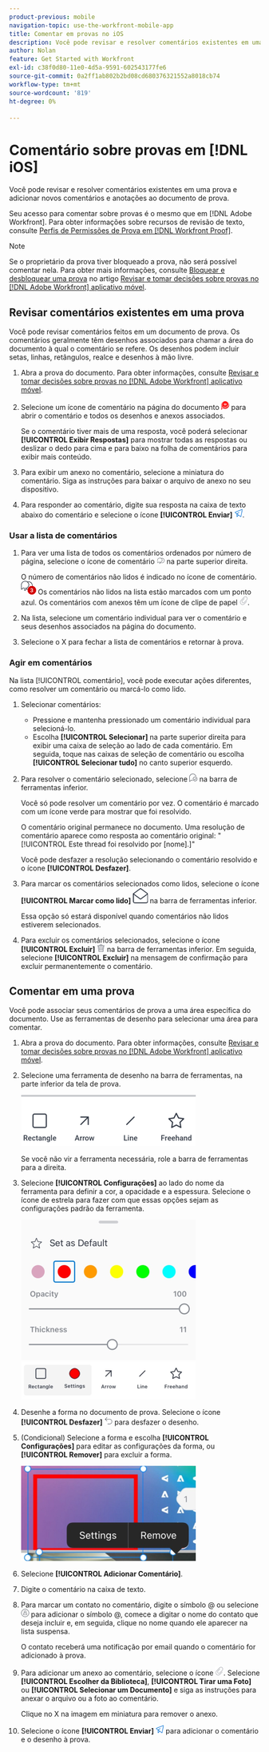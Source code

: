 ```yaml
---
product-previous: mobile
navigation-topic: use-the-workfront-mobile-app
title: Comentar em provas no iOS
description: Você pode revisar e resolver comentários existentes em uma prova e adicionar novos comentários e anotações ao documento de prova.
author: Nolan
feature: Get Started with Workfront
exl-id: c38f0d80-11e0-4d5a-9591-602543177fe6
source-git-commit: 0a2ff1ab802b2bd08cd680376321552a8018cb74
workflow-type: tm+mt
source-wordcount: '819'
ht-degree: 0%

---
```


# Comentário sobre provas em [!DNL iOS]

Você pode revisar e resolver comentários existentes em uma prova e adicionar novos comentários e anotações ao documento de prova.

Seu acesso para comentar sobre provas é o mesmo que em [!DNL Adobe Workfront]. Para obter informações sobre recursos de revisão de texto, consulte [Perfis de Permissões de Prova em [!DNL Workfront Proof]](../../../workfront-proof/wp-acct-admin/account-settings/proof-perm-profiles-in-wp.md).

>[!NOTE]
>
>Se o proprietário da prova tiver bloqueado a prova, não será possível comentar nela. Para obter mais informações, consulte [Bloquear e desbloquear uma prova](../../../workfront-basics/mobile-apps/using-the-workfront-mobile-app/work-with-proofs-in-mobile-app.md#lock) no artigo [Revisar e tomar decisões sobre provas no [!DNL Adobe Workfront] aplicativo móvel](../../../workfront-basics/mobile-apps/using-the-workfront-mobile-app/work-with-proofs-in-mobile-app.md).

## Revisar comentários existentes em uma prova

Você pode revisar comentários feitos em um documento de prova. Os comentários geralmente têm desenhos associados para chamar a área do documento à qual o comentário se refere. Os desenhos podem incluir setas, linhas, retângulos, realce e desenhos à mão livre.

1. Abra a prova do documento. Para obter informações, consulte [Revisar e tomar decisões sobre provas no [!DNL Adobe Workfront] aplicativo móvel](../../../workfront-basics/mobile-apps/using-the-workfront-mobile-app/work-with-proofs-in-mobile-app.md).
1. Selecione um ícone de comentário na página do documento ![Ícone de comentário no documento](assets/mobile-comment-icon-on-proofdoc-30x34.png) para abrir o comentário e todos os desenhos e anexos associados.

   Se o comentário tiver mais de uma resposta, você poderá selecionar **[!UICONTROL Exibir Respostas]** para mostrar todas as respostas ou deslizar o dedo para cima e para baixo na folha de comentários para exibir mais conteúdo.

1. Para exibir um anexo no comentário, selecione a miniatura do comentário. Siga as instruções para baixar o arquivo de anexo no seu dispositivo.
1. Para responder ao comentário, digite sua resposta na caixa de texto abaixo do comentário e selecione o ícone **[!UICONTROL Enviar]** ![Ícone Enviar](assets/mobile-send-icon-25x26.png).

### Usar a lista de comentários

1. Para ver uma lista de todos os comentários ordenados por número de página, selecione o ícone de comentário ![Ícone de comentário](assets/mobile-comment-icon-30x25.png) na parte superior direita.

   O número de comentários não lidos é indicado no ícone de comentário. ![Número de comentários não lidos](assets/mobile-unread-comments-icon-30x27.png) Os comentários não lidos na lista estão marcados com um ponto azul. Os comentários com anexos têm um ícone de clipe de papel ![[!UICONTROL ícone Anexo]](assets/mobile-paper-clip-icon.png).

1. Na lista, selecione um comentário individual para ver o comentário e seus desenhos associados na página do documento.
1. Selecione o X para fechar a lista de comentários e retornar à prova.

### Agir em comentários

Na lista [!UICONTROL comentário], você pode executar ações diferentes, como resolver um comentário ou marcá-lo como lido.

1. Selecionar comentários:

   * Pressione e mantenha pressionado um comentário individual para selecioná-lo.
   * Escolha **[!UICONTROL Selecionar]** na parte superior direita para exibir uma caixa de seleção ao lado de cada comentário. Em seguida, toque nas caixas de seleção de comentário ou escolha **[!UICONTROL Selecionar tudo]** no canto superior esquerdo.

1. Para resolver o comentário selecionado, selecione ![[!UICONTROL Ícone Resolver comentário]](assets/mobile-resolvecomment-icon-30x30.png) na barra de ferramentas inferior.

   Você só pode resolver um comentário por vez. O comentário é marcado com um ícone verde para mostrar que foi resolvido.

   O comentário original permanece no documento. Uma resolução de comentário aparece como resposta ao comentário original: &quot;[!UICONTROL Este thread foi resolvido por [nome].]&quot;

   Você pode desfazer a resolução selecionando o comentário resolvido e o ícone **[!UICONTROL Desfazer]**.

1. Para marcar os comentários selecionados como lidos, selecione o ícone **[!UICONTROL Marcar como lido]** ![Marcar como lido](assets/mobile-markread-icon-30x31.png) na barra de ferramentas inferior.

   Essa opção só estará disponível quando comentários não lidos estiverem selecionados.

1. Para excluir os comentários selecionados, selecione o ícone **[!UICONTROL Excluir]** ![Ícone Excluir](assets/delete-30x28.png) na barra de ferramentas inferior. Em seguida, selecione **[!UICONTROL Excluir]** na mensagem de confirmação para excluir permanentemente o comentário.

## Comentar em uma prova

Você pode associar seus comentários de prova a uma área específica do documento. Use as ferramentas de desenho para selecionar uma área para comentar.

1. Abra a prova do documento. Para obter informações, consulte [Revisar e tomar decisões sobre provas no [!DNL Adobe Workfront] aplicativo móvel](../../../workfront-basics/mobile-apps/using-the-workfront-mobile-app/work-with-proofs-in-mobile-app.md).
1. Selecione uma ferramenta de desenho na barra de ferramentas, na parte inferior da tela de prova.

   ![Barra de ferramentas de comentários de prova](assets/android-proof-comment-toolbar-350x102.png)

   Se você não vir a ferramenta necessária, role a barra de ferramentas para a direita.

1. Selecione **[!UICONTROL Configurações]** ao lado do nome da ferramenta para definir a cor, a opacidade e a espessura. Selecione o ícone de estrela para fazer com que essas opções sejam as configurações padrão da ferramenta.

   ![Configurações da ferramenta de desenho](assets/ios-drawingtoolsettings-350x359.png)

1. Desenhe a forma no documento de prova. Selecione o ícone **[!UICONTROL Desfazer]** ![Desfazer](assets/android-undo-icon-30x31.png) para desfazer o desenho.
1. (Condicional) Selecione a forma e escolha **[!UICONTROL Configurações]** para editar as configurações da forma, ou **[!UICONTROL Remover]** para excluir a forma.

   ![Menu Desenho](assets/ios-drawing-settingsremove-350x190.png)

1. Selecione **[!UICONTROL Adicionar Comentário]**.
1. Digite o comentário na caixa de texto.
1. Para marcar um contato no comentário, digite o símbolo @ ou selecione ![[!UICONTROL Marcar contato]](assets/mobile-tag-user-icon.png) para adicionar o símbolo @, comece a digitar o nome do contato que deseja incluir e, em seguida, clique no nome quando ele aparecer na lista suspensa.

   O contato receberá uma notificação por email quando o comentário for adicionado à prova.

1. Para adicionar um anexo ao comentário, selecione o ícone ![[!UICONTROL Anexo]](assets/mobile-paper-clip-icon.png). Selecione **[!UICONTROL Escolher da Biblioteca]**, **[!UICONTROL Tirar uma Foto]** ou **[!UICONTROL Selecionar um Documento]** e siga as instruções para anexar o arquivo ou a foto ao comentário.

   Clique no X na imagem em miniatura para remover o anexo.

1. Selecione o ícone **[!UICONTROL Enviar]** ![Ícone Enviar](assets/mobile-send-icon-25x26.png) para adicionar o comentário e o desenho à prova.
